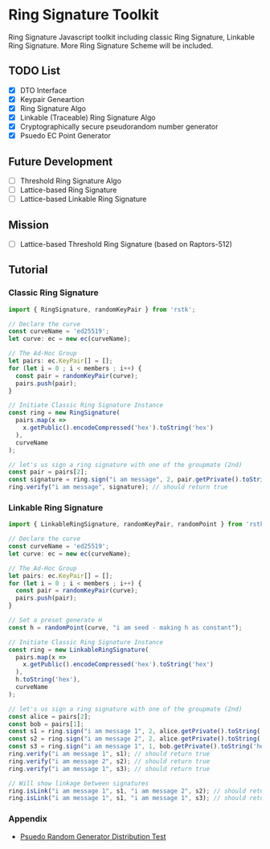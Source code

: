 # Ring Signature Toolkit

Ring Signature Javascript toolkit including classic Ring Signature, Linkable Ring Signature. More Ring Signature Scheme will be included.

## TODO List

- [X] DTO Interface
- [X] Keypair Geneartion
- [X] Ring Signature Algo
- [X] Linkable (Traceable) Ring Signature Algo
- [X] Cryptographically secure pseudorandom number generator
- [X] Psuedo EC Point Generator

## Future Development

- [ ] Threshold Ring Signature Algo
- [ ] Lattice-based Ring Signature
- [ ] Lattice-based Linkable Ring Signature

## Mission

- [ ] Lattice-based Threshold Ring Signature (based on Raptors-512)

## Tutorial

### Classic Ring Signature

```typescript
import { RingSignature, randomKeyPair } from 'rstk';

// Declare the curve
const curveName = 'ed25519';
let curve: ec = new ec(curveName);

// The Ad-Hoc Group
let pairs: ec.KeyPair[] = [];
for (let i = 0 ; i < members ; i++) {
  const pair = randomKeyPair(curve);
  pairs.push(pair);
}

// Initiate Classic Ring Signature Instance
const ring = new RingSignature(
  pairs.map(x =>
    x.getPublic().encodeCompressed('hex').toString('hex')
  ),
  curveName
);

// let's us sign a ring signature with one of the groupmate (2nd)
const pair = pairs[2];
const signature = ring.sign("i am message", 2, pair.getPrivate().toString('hex'));
ring.verify("i am message", signature); // should return true
```

### Linkable Ring Signature

```typescript
import { LinkableRingSignature, randomKeyPair, randomPoint } from 'rstk';

// Declare the curve
const curveName = 'ed25519';
let curve: ec = new ec(curveName);

// The Ad-Hoc Group
let pairs: ec.KeyPair[] = [];
for (let i = 0 ; i < members ; i++) {
  const pair = randomKeyPair(curve);
  pairs.push(pair);
}

// Set a preset generate H
const h = randomPoint(curve, "i am seed - making h as constant");

// Initiate Classic Ring Signature Instance
const ring = new LinkableRingSignature(
  pairs.map(x =>
    x.getPublic().encodeCompressed('hex').toString('hex')
  ),
  h.toString('hex'),
  curveName
);

// let's us sign a ring signature with one of the groupmate (2nd)
const alice = pairs[2];
const bob = pairs[1];
const s1 = ring.sign("i am message 1", 2, alice.getPrivate().toString('hex'));
const s2 = ring.sign("i am message 2", 2, alice.getPrivate().toString('hex'));
const s3 = ring.sign("i am message 1", 1, bob.getPrivate().toString('hex'));
ring.verify("i am message 1", s1); // should return true
ring.verify("i am message 2", s2); // should return true
ring.verify("i am message 1", s3); // should return true

// Will show linkage between signatures
ring.isLink("i am message 1", s1, "i am message 2", s2); // should return true
ring.isLink("i am message 1", s1, "i am message 1", s3); // should return false
```

### Appendix

- [Psuedo Random Generator Distribution Test](https://www.khanacademy.org/computer-programming/prng-test/5500564014432256)
